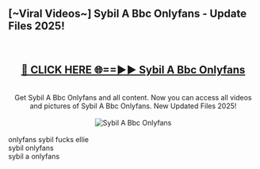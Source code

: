 <h2>[~Viral Videos~] Sybil A Bbc Onlyfans - Update Files 2025!</h2>
<br>
<div align="center">
<h2><a href="https://betterlinks.top/A2PfLJ" rel="nofollow">🔴 CLICK HERE 🌐==►► Sybil A Bbc Onlyfans</a></h2>
<br>
Get Sybil A Bbc Onlyfans and all content. Now you can access all videos and pictures of Sybil A Bbc Onlyfans. New Updated Files 2025!
<br>
<br>
<a href="https://betterlinks.top/A2PfLJ" rel="nofollow" data-target="animated-image.originalLink"><img src="https://i.ibb.co.com/WyWwxjT/player-gif2.gif" alt="Sybil A Bbc Onlyfans" style="max-width: 100%; display: inline-block;" data-target="animated-image.originalImage"></a>
</div>
<br>
onlyfans sybil fucks ellie<br>
sybil onlyfans<br>
sybil a onlyfans